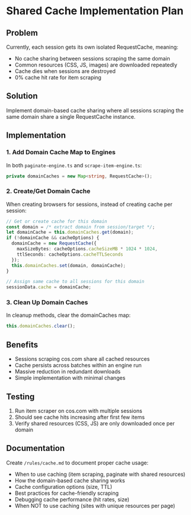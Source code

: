 # Shared Cache Implementation Plan

## Problem
Currently, each session gets its own isolated RequestCache, meaning:
- No cache sharing between sessions scraping the same domain
- Common resources (CSS, JS, images) are downloaded repeatedly
- Cache dies when sessions are destroyed
- 0% cache hit rate for item scraping

## Solution
Implement domain-based cache sharing where all sessions scraping the same domain share a single RequestCache instance.

## Implementation

### 1. Add Domain Cache Map to Engines
In both `paginate-engine.ts` and `scrape-item-engine.ts`:
```typescript
private domainCaches = new Map<string, RequestCache>();
```

### 2. Create/Get Domain Cache
When creating browsers for sessions, instead of creating cache per session:
```typescript
// Get or create cache for this domain
const domain = /* extract domain from session/target */;
let domainCache = this.domainCaches.get(domain);
if (!domainCache && cacheOptions) {
  domainCache = new RequestCache({
    maxSizeBytes: cacheOptions.cacheSizeMB * 1024 * 1024,
    ttlSeconds: cacheOptions.cacheTTLSeconds
  });
  this.domainCaches.set(domain, domainCache);
}

// Assign same cache to all sessions for this domain
sessionData.cache = domainCache;
```

### 3. Clean Up Domain Caches
In cleanup methods, clear the domainCaches map:
```typescript
this.domainCaches.clear();
```

## Benefits
- Sessions scraping cos.com share all cached resources
- Cache persists across batches within an engine run
- Massive reduction in redundant downloads
- Simple implementation with minimal changes

## Testing
1. Run item scraper on cos.com with multiple sessions
2. Should see cache hits increasing after first few items
3. Verify shared resources (CSS, JS) are only downloaded once per domain

## Documentation
Create `/rules/cache.md` to document proper cache usage:
- When to use caching (item scraping, paginate with shared resources)
- How the domain-based cache sharing works
- Cache configuration options (size, TTL)
- Best practices for cache-friendly scraping
- Debugging cache performance (hit rates, size)
- When NOT to use caching (sites with unique resources per page)